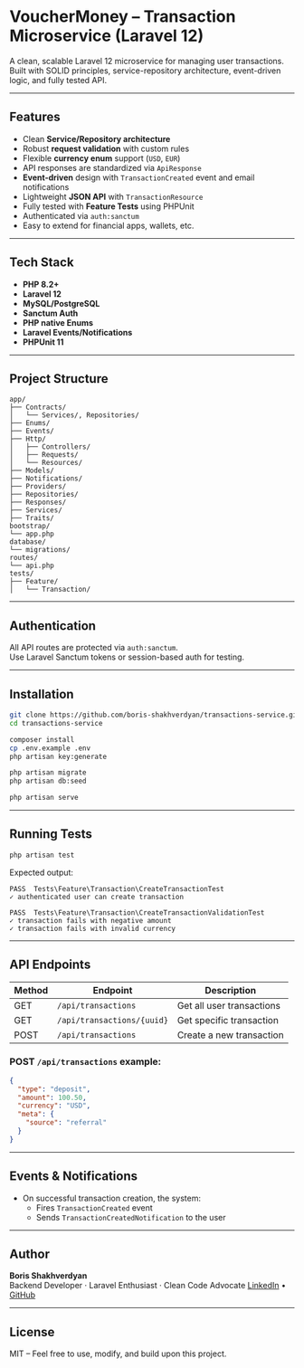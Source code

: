 # VoucherMoney – Transaction Microservice (Laravel 12)

A clean, scalable Laravel 12 microservice for managing user transactions.  
Built with SOLID principles, service-repository architecture, event-driven logic, and fully tested API.

---

## Features

- Clean **Service/Repository architecture**
- Robust **request validation** with custom rules
- Flexible **currency enum** support (`USD`, `EUR`)
- API responses are standardized via `ApiResponse`
- **Event-driven** design with `TransactionCreated` event and email notifications
- Lightweight **JSON API** with `TransactionResource`
- Fully tested with **Feature Tests** using PHPUnit
- Authenticated via `auth:sanctum`
- Easy to extend for financial apps, wallets, etc.

---

## Tech Stack

- **PHP 8.2+**
- **Laravel 12**
- **MySQL/PostgreSQL**
- **Sanctum Auth**
- **PHP native Enums**
- **Laravel Events/Notifications**
- **PHPUnit 11**

---

## Project Structure

```
app/
├── Contracts/
│   └── Services/, Repositories/
├── Enums/
├── Events/
├── Http/
│   ├── Controllers/
│   ├── Requests/
│   └── Resources/
├── Models/
├── Notifications/
├── Providers/
├── Repositories/
├── Responses/
├── Services/
├── Traits/
bootstrap/
└── app.php
database/
└── migrations/
routes/
└── api.php
tests/
├── Feature/
│   └── Transaction/
```

---

## Authentication

All API routes are protected via `auth:sanctum`.  
Use Laravel Sanctum tokens or session-based auth for testing.

---

## Installation

```bash
git clone https://github.com/boris-shakhverdyan/transactions-service.git
cd transactions-service

composer install
cp .env.example .env
php artisan key:generate

php artisan migrate
php artisan db:seed

php artisan serve
```

---

## Running Tests

```bash
php artisan test
```

Expected output:
```
PASS  Tests\Feature\Transaction\CreateTransactionTest
✓ authenticated user can create transaction

PASS  Tests\Feature\Transaction\CreateTransactionValidationTest
✓ transaction fails with negative amount
✓ transaction fails with invalid currency
```

---

## API Endpoints

| Method | Endpoint                  | Description                  |
|--------|---------------------------|------------------------------|
| GET    | `/api/transactions`       | Get all user transactions    |
| GET    | `/api/transactions/{uuid}` | Get specific transaction     |
| POST   | `/api/transactions`       | Create a new transaction     |

### POST `/api/transactions` example:
```json
{
  "type": "deposit",
  "amount": 100.50,
  "currency": "USD",
  "meta": {
    "source": "referral"
  }
}
```

---

## Events & Notifications

- On successful transaction creation, the system:
    - Fires `TransactionCreated` event
    - Sends `TransactionCreatedNotification` to the user

---

## Author

**Boris Shakhverdyan**  
Backend Developer · Laravel Enthusiast · Clean Code Advocate
[LinkedIn](https://www.linkedin.com/in/boris-shakhverdyan) • [GitHub](https://github.com/boris-shakhverdyan)

---

## License

MIT – Feel free to use, modify, and build upon this project.
